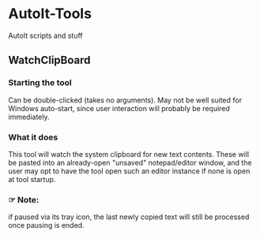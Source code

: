 # AutoIt-Tools
AutoIt scripts and stuff

## WatchClipBoard
### Starting the tool
Can be double-clicked (takes no arguments). May not be well suited for Windows auto-start, since user interaction will probably be required immediately.
### What it does
This tool will watch the system clipboard for new text contents. These will be pasted into an already-open "unsaved" notepad/editor window, and the user may opt to have the tool open such an editor instance if none is open at tool startup.
### &#x261E; Note:
if paused via its tray icon, the last newly copied text will still be processed once pausing is ended.
